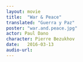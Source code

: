 ```yaml
---
layout: movie
title:  "War & Peace"
translated: "Guerra y Paz"
poster: "war.and.peace.jpg"
actor: Paul Dano
character: Pierre Bezukhov
date:   2016-03-13
audio-url:
---
```

